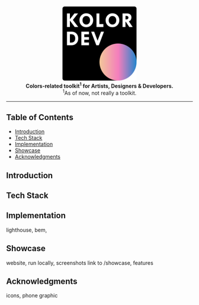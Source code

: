 <p align="center">
  <a href="https://kolor-dev.vercel.app/" target="_blank">
    <img
      alt="Kolor"
      title="Kolor"
      src="/showcase/assets/kolor_dev_logo_0.svg"
      width="200"
    />
  </a>
  <br />

  <b align="center">
    Colors-related toolkit<sup>1</sup> for Artists, Designers & Developers.
  </b>
  <br />
  <span><sup>1</sup>As of now, not really a toolkit.</span>
</p>

------

## Table of Contents <!-- omit in toc -->

- [Introduction](#introduction)
- [Tech Stack](#tech-stack)
- [Implementation](#implementation)
- [Showcase](#showcase)
- [Acknowledgments](#acknowledgments)

## Introduction

## Tech Stack

## Implementation

lighthouse, bem,

## Showcase

website, run locally, screenshots link to /showcase, features

## Acknowledgments

icons, phone graphic
